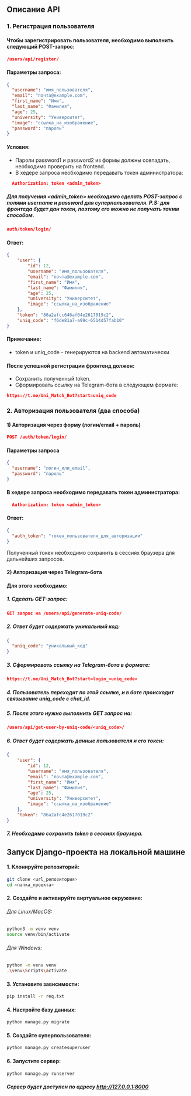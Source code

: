 
## Описание API

### 1. Регистрация пользователя

#### Чтобы зарегистрировать пользователя, необходимо выполнить следующий POST-запрос:

```json 
/users/api/register/
```

#### Параметры запроса:
```json
{
  "username": "имя_пользователя",
  "email": "почта@example.com",
  "first_name": "Имя",
  "last_name": "Фамилия",
  "age": 25,
  "university": "Университет",
  "image": "ссылка_на_изображение",
  "password": "пароль"
}
```

#### Условия:
* Пароли password1 и password2 из формы должны совпадать, необходимо проверить на frontend.
* В хедере запроса необходимо передавать токен администратора:
```json
  Authorization: token <admin_token>
```

##### Для получения <admin_token> необходимо сделать POST-запрос c полями username и password для суперпользователя. P.S: для фронтеда будет дан токен, поэтому его можно не получать таким способом.
```json 
auth/token/login/
```

#### Ответ:
```json
{
    "user": {
        "id": 12,
        "username": "имя_пользователя",
        "email": "почта@example.com",
        "first_name": "Имя",
        "last_name": "Фамилия",
        "age": 25,
        "university": "Университет",
        "image": "ссылка_на_изображение"
    },
    "token": "86a2afcc646af04e2617019c2",
    "uniq_code": "f6de81a7-a99c-6514d57fab10"
}
```

#### Примечание:
* token и uniq_code - генерируются на backend автоматически

#### После успешной регистрации фронтенд должен:
* Сохранить полученный token.
* Сформировать ссылку на Telegram-бота в следующем формате:
```json
https://t.me/Uni_Match_Bot?start=uniq_code
```


### 2. Авторизация пользователя (два способа)
#### 1) Авторизация через форму (логин/email + пароль)
```json
POST /auth/token/login/
```

#### Параметры запроса
```json
{
  "username": "логин_или_email",
  "password": "пароль"
}
```

#### В хедере запроса необходимо передавать токен администратора:
```json
  Authorization: token <admin_token>
```

#### Ответ:
```json
{
  "auth_token": "токен_пользователя_для_авторизации"
}
```

Полученный токен необходимо сохранить в сессиях браузера для дальнейших запросов.

#### 2) Авторизация через Telegram-бота
#### Для этого необходимо:
##### 1. Сделать GET-запрос:
```json
GET запрос на /users/api/generate-uniq-code/
```
##### 2. Ответ будет содержать уникальный код:
```json
{
  "uniq_code": "уникальный_код"
}
```
##### 3. Сформировать ссылку на Telegram-бота в формате:
```json
https://t.me/Uni_Match_Bot?start=login_<uniq_code>
```

##### 4. Пользователь переходит по этой ссылке, и в боте происходит связывание uniq_code с chat_id.
##### 5. После этого нужно выполнить GET запрос на:
```json
/users/api/get-user-by-uniq-code/<uniq_code>/
```
##### 6. Ответ будет содержать данные пользователя и его токен:
```json
{
    "user": {
        "id": 12,
        "username": "имя_пользователя",
        "email": "почта@example.com",
        "first_name": "Имя",
        "last_name": "Фамилия",
        "age": 25,
        "university": "Университет",
        "image": "ссылка_на_изображение"
    },
    "token": "86a2afc4e2617019c2"
}
```

##### 7. Необходимо сохранить token в сессиях браузера.

## Запуск Django-проекта на локальной машине

#### 1. Клонируйте репозиторий:
```bash
git clone <url_репозитория>
cd <папка_проекта>
```

#### 2. Создайте и активируйте виртуальное окружение:
###### Для Linux/MacOS:
```bash
python3 -m venv venv
source venv/bin/activate
```
###### Для Windows:
```bash
python -m venv venv
.\venv\Scripts\activate
```
#### 3. Установите зависимости:
```bash
pip install -r req.txt
```

#### 4. Настройте базу данных:
```bash
python manage.py migrate
``` 

#### 5. Создайте суперпользователя:
```bash
python manage.py createsuperuser
```

#### 6. Запустите сервер:
```bash
python manage.py runserver
```
##### Сервер будет доступен по адресу http://127.0.0.1:8000
